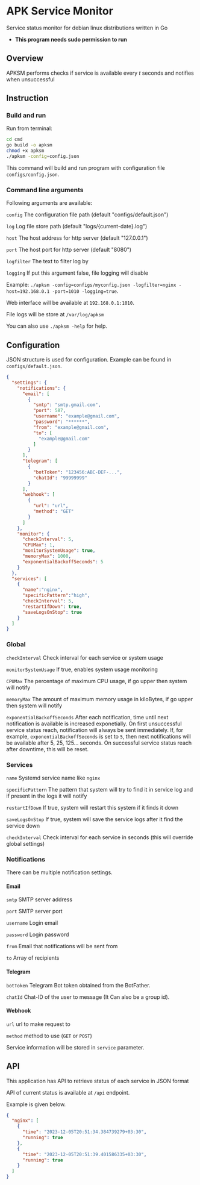 # APK Service Monitor
Service status monitor for debian linux distributions written in Go

* **This program needs sudo permission to run**

## Overview

APKSM performs checks if service is available every *t* seconds and notifies when unsuccessful


## Instruction

### Build and run

Run from terminal:

```bash
cd cmd
go build -o apksm
chmod +x apksm
./apksm -config=config.json
```

This command will build and run program with configuration file `configs/config.json`.

### Command line arguments

Following arguments are available:

`config` The configuration file path (default "configs/default.json")

`log` Log file store path (default "logs/{current-date}.log")

`host` The host address for http server (default "127.0.0.1")

`port` The host port for http server (default "8080")

`logfilter` The text to filter log by

`logging` If put this argument false, file logging will disable

Example: `./apksm -config=configs/myconfig.json -logfilter=nginx -host=192.168.0.1 -port=1010 -logging=true`.

Web interface will be available at `192.168.0.1:1010`.

File logs will be store at `/var/log/apksm`

You can also use `./apksm -help` for help.

## Configuration

JSON structure is used for configuration. Example can be found in `configs/default.json`.

```json
{
  "settings": {
    "notifications": {
      "email": [
        {
          "smtp": "smtp.gmail.com",
          "port": 587,
          "username": "example@gmail.com",
          "password": "******",
          "from": "example@gmail.com",
          "to": [
            "example@gmail.com"
          ]
        }
      ],
      "telegram": [
        {
          "botToken": "123456:ABC-DEF-...",
          "chatId": "99999999"
        }
      ],
      "webhook": [
        {
          "url": "url",
          "method": "GET"
        }
      ]
    },
    "monitor": {
      "checkInterval": 5,
      "CPUMax": 1,
      "monitorSystemUsage": true,
      "memoryMax": 1000,
      "exponentialBackoffSeconds": 5
    }
  },
  "services": [
    {
      "name":"nginx",
      "specificPattern":"high",
      "checkInterval": 5,
      "restartIfDown": true,
      "saveLogsOnStop": true
    }
  ]
}

```

### Global

`checkInterval` Check interval for each service or system usage

`monitorSystemUsage` If true, enables system usage monitoring

`CPUMax` The percentage of maximum CPU usage, if go upper then system will notify

`memoryMax` The amount of maximum memory usage in kiloBytes, if go upper then system will notify

`exponentialBackoffSeconds` After each notification, time until next notification is available is increased exponetially. On first unsuccessful service status reach, notification will always be sent immediately. If, for example, `exponentialBackoffSeconds` is set to `5`, then next notifications will be available after 5, 25, 125... seconds. On successful service status reach after downtime, this will be reset.  

### Services

`name` Systemd service name like `nginx`

`specificPattern` The pattern that system will try to find it in service log and if present in the logs it will notify

`restartIfDown` If true, system will restart this system if it finds it down

`saveLogsOnStop` If true, system will save the service logs after it find the service down

`checkInterval`  Check interval for each service in seconds (this will override global settings)


### Notifications

There can be multiple notification settings.

#### Email

`smtp` SMTP server address

`port` SMTP server port

`username` Login email

`password` Login password

`from` Email that notifications will be sent from

`to` Array of recipients 

#### Telegram

`botToken` Telegram Bot token obtained from the BotFather.

`chatId` Chat-ID of the user to message (It Can also be a group id).


#### Webhook

`url` url to make request to

`method` method to use (`GET` or `POST`)

Service information will be stored in `service` parameter.


## API
This application has API to retrieve status of each service in JSON format

API of current status is available at `/api` endpoint.

Example is given below.

```json
{
  "nginx": [
    {
      "time": "2023-12-05T20:51:34.384739279+03:30",
      "running": true
    },
    {
      "time": "2023-12-05T20:51:39.401586335+03:30",
      "running": true
    }
  ]
}
```

